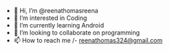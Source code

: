 - 👋 Hi, I’m @reenathomasreena
- 👀 I’m interested in Coding
- 🌱 I’m currently learning Android
- 💞️ I’m looking to collaborate on programming
- 📫 How to reach me /- reenathomas324@gmail.com

<!---
reenathomasreena/reenathomasreena is a ✨ special ✨ repository because its `README.md` (this file) appears on your GitHub profile.
You can click the Preview link to take a look at your changes.
--->
